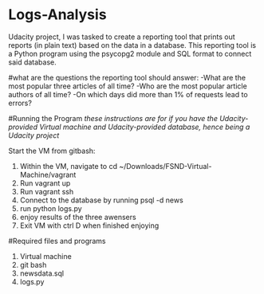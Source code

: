 # Logs-Analysis
Udacity project, I was tasked to create a reporting tool that prints out reports (in plain text) 
based on the data in a database. This reporting tool is a Python program using the psycopg2 module and 
SQL format to connect said database.

#what are the questions the reporting tool should answer:
-What are the most popular three articles of all time?
-Who are the most popular article authors of all time?
-On which days did more than 1% of requests lead to errors?

#Running the Program
*these instructions are for if you have the Udacity-provided Virtual machine and Udacity-provided database, 
hence being a Udacity project*

Start the VM from gitbash:
  1.  Within the VM, navigate to cd ~/Downloads/FSND-Virtual-Machine/vagrant
  2.  Run vagrant up
  3.  Run vagrant ssh
  3.  Connect to the database by running psql -d news
  4.  run python logs.py
  5.  enjoy results of the three awensers
  5.  Exit VM with ctrl D when finished enjoying

#Required files and programs
1. Virtual machine
2. git bash
3. newsdata.sql
4. logs.py
